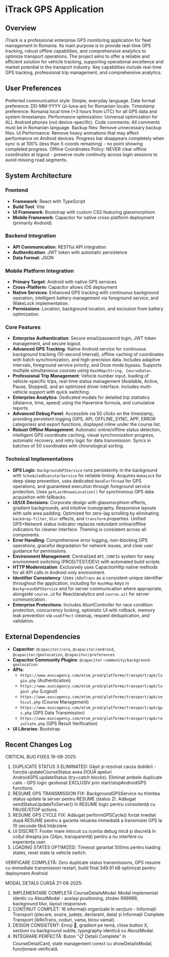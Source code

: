 # iTrack GPS Application

## Overview
iTrack is a professional enterprise GPS monitoring application for fleet management in Romania. Its main purpose is to provide real-time GPS tracking, robust offline capabilities, and comprehensive analytics to optimize transport operations. The project aims to offer a reliable and efficient solution for vehicle tracking, supporting operational excellence and market potential in the transport industry. Key capabilities include real-time GPS tracking, professional trip management, and comprehensive analytics.

## User Preferences
Preferred communication style: Simple, everyday language.
Date format preference: DD-MM-YYYY (zi-luna-an) for Romanian locale.
Timestamp preference: Romania local time (+3 hours from UTC) for all GPS data and system timestamps.
Performance optimization: Universal optimization for ALL Android phones (not device-specific).
Code comments: All comments must be in Romanian language.
Backup files: Remove unnecessary backup files.
UI Performance: Remove heavy animations that may affect performance on Android devices. Progress bar disappears completely when sync is at 100% (less than 5 coords remaining) - no point showing completed progress.
Offline Coordinates Policy: NEVER clear offline coordinates at logout - preserve route continuity across login sessions to avoid missing road segments.

## System Architecture

### Frontend
- **Framework**: React with TypeScript
- **Build Tool**: Vite
- **UI Framework**: Bootstrap with custom CSS featuring glassmorphism
- **Mobile Framework**: Capacitor for native cross-platform deployment (primarily Android)

### Backend Integration
- **API Communication**: RESTful API integration
- **Authentication**: JWT token with automatic persistence
- **Data Format**: JSON

### Mobile Platform Integration
- **Primary Target**: Android with native GPS services
- **Cross-Platform**: Capacitor allows iOS deployment
- **Native Services**: Enhanced GPS tracking with continuous background operation, intelligent battery management via foreground service, and WakeLock implementation.
- **Permissions**: Location, background location, and exclusion from battery optimization.

### Core Features
- **Enterprise Authentication**: Secure email/password login, JWT token management, and secure logout.
- **Advanced GPS Tracking**: Native Android service for continuous background tracking (10-second interval), offline caching of coordinates with batch synchronization, and high-precision data. Includes adaptive intervals, foreground service priority, and Doze mode bypass. Supports multiple simultaneous courses using `HashMap<String, CourseData>`.
- **Professional Trip Management**: Vehicle number input, loading of vehicle-specific trips, real-time status management (Available, Active, Pause, Stopped), and an optimized driver interface. Includes multi-vehicle support with quick switching.
- **Enterprise Analytics**: Dedicated modals for detailed trip statistics (distance, time, speed) using the Haversine formula, and cumulative reports.
- **Advanced Debug Panel**: Accessible via 50 clicks on the timestamp, providing persistent logging (GPS, API, OFFLINE_SYNC, APP, ERROR categories) and export functions, displayed inline under the course list.
- **Robust Offline Management**: Automatic online/offline status detection, intelligent GPS coordinate caching, visual synchronization progress, automatic recovery, and retry logic for data transmission. Syncs in batches of 50 coordinates with chronological sorting.

### Technical Implementations
- **GPS Logic**: `BackgroundGPSService` runs persistently in the background with `ScheduledExecutorService` for reliable timing. Acquires `WakeLock` for deep sleep prevention, uses dedicated `HandlerThread` for GPS operations, and guaranteed execution through foreground service protection. Uses `getLastKnownLocation()` for synchronous GPS data acquisition with fallbacks.
- **UI/UX Decisions**: Corporate design with glassmorphism effects, gradient backgrounds, and intuitive iconography. Responsive layouts with safe area padding. Optimized for zero-lag scrolling by eliminating `backdrop-filter`, `blur` effects, and `transform` properties. Unified GPS+Network status indicator replaces redundant online/offline indicators for cleaner interface. Theming is consistent across all components.
- **Error Handling**: Comprehensive error logging, non-blocking GPS operations, graceful degradation for network issues, and clear user guidance for permissions.
- **Environment Management**: Centralized `API_CONFIG` system for easy environment switching (PROD/TEST/DEV) with automated build scripts.
- **HTTP Modernization**: Exclusively uses CapacitorHttp native methods for all API calls in Android-only environment.
- **Identifier Consistency**: Uses `ikRoTrans` as a consistent unique identifier throughout the application, including for `HashMap` keys in `BackgroundGPSService` and for server communication where appropriate, alongside `course.id` for React/analytics and `course.uit` for server communication.
- **Enterprise Protections**: Includes AbortController for race condition protection, concurrency locking, optimistic UI with rollback, memory leak prevention via `useEffect` cleanup, request deduplication, and validation.

## External Dependencies
- **Capacitor**: `@capacitor/core`, `@capacitor/android`, `@capacitor/geolocation`, `@capacitor/preferences`
- **Capacitor Community Plugins**: `@capacitor-community/background-geolocation`
- **APIs**:
    - `https://www.euscagency.com/etsm_prod/platforme/transport/apk/login.php` (Authentication)
    - `https://www.euscagency.com/etsm_prod/platforme/transport/apk/logout.php` (Logout)
    - `https://www.euscagency.com/etsm_prod/platforme/transport/apk/vehicul.php` (Course Management)
    - `https://www.euscagency.com/etsm_prod/platforme/transport/apk/gps.php` (GPS Data Transmission)
    - `https://www.euscagency.com/etsm_prod/platforme/transport/apk/rezultate.php` (GPS Result Verification)
- **UI Libraries**: Bootstrap

## Recent Changes Log

CRITICAL BUG FIXES 19-08-2025: 
1. DUPLICATE STATUS 3 ELIMINATED: Găsit și rezolvat cauza dublării - funcția updateCourseStatus avea DOUĂ apeluri AndroidGPS.updateStatus (try+catch blocks). Eliminat ambele duplicate calls - GPS logic gestionat EXCLUSIV prin start/stopAndroidGPS functions.
2. RESUME GPS TRANSMISSION FIX: BackgroundGPSService nu trimitea status update la server pentru RESUME (status 2). Adăugat sendStatusUpdateToServer() în RESUME logic pentru consistență cu PAUSE/STOP actions.
3. RESUME GPS CYCLE FIX: Adăugat performGPSCycle() forțat imediat după RESUME pentru a garanta reluarea immediatǎ a transmisiei GPS la 10 secunde fără întârziere.
4. UI DISCRET: Footer mare înlocuit cu iconita debug mică și discretă în colțul dreapta jos (24px, transparentă) pentru a nu interfere cu experiența user.
5. LOADING STATES OPTIMIZED: Timeout garantat 500ms pentru loading states, reset state la vehicle switch.

VERIFICARE COMPLETĂ: Zero duplicate status transmissions, GPS resume cu immediate transmission restart, build final 349.91 kB optimizat pentru deployment Android.

MODAL DETALII CURSĂ 21-08-2025:
1. IMPLEMENTARE COMPLETĂ CourseDetailsModal: Modal implementat identic cu AboutModal - același positioning, zIndex 999999, background blur, layout responsive.
2. CONȚINUT COMPLET: 16 informații organizate în secțiuni - Informații Transport (plecare, sosire, județe, declarant, data) și Informații Complete Transport (ikRoTrans, coduri, vama, birou vamal).
3. DESIGN CONSISTENT: Emoji 🚛, gradient pe temă, close button X, secțiuni cu background subtle, typography identică cu AboutModal.
4. INTEGRARE PERFECTĂ: Buton "📋 Detalii Complete" în CourseDetailCard, state management corect cu showDetailsModal, funcționare verificată.